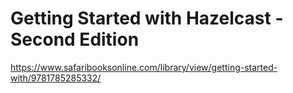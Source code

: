 # Getting Started with Hazelcast - Second Edition

https://www.safaribooksonline.com/library/view/getting-started-with/9781785285332/

